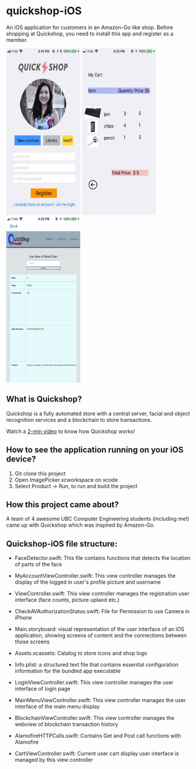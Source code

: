 # quickshop-iOS

An iOS application for customers in an Amazon-Go like shop. 
Before shopping at Quickshop, you need to install this app and register as a member.

<img src="https://github.com/chowqianrui/quickshop-iOS/blob/master/Images%20of%20App/Welcome%20to%20Quickshop.jpg" width="200" height="450">         <img src="https://github.com/chowqianrui/quickshop-iOS/blob/master/Images%20of%20App/Real-Time-Cart.jpg" width="200" height="450">         <img src="https://github.com/chowqianrui/quickshop-iOS/blob/master/Images%20of%20App/Blockchain-Transaction-History.jpg" width="200" height="450">

## What is Quickshop?
Quickshop is a fully automated store with a central server, facial and object recognition services and a blockchain to store transactions. 

Watch a [2-min video](https://drive.google.com/open?id=10WxXBZ6VBQkPQ_6jUOg-EpGc8D8tCP6v) to know how Quickshop works!

## How to see the application running on your iOS device? 
1. Git clone this project
2. Open ImagePicker.xcworkspace on xcode
3. Select Product -> Run, to run and build the project

## How this project came about?
A team of 4 awesome UBC Computer Engineering students (including me!) came up with Quickshop which was inspired by Amazon-Go. 

## Quickshop-iOS file structure: 
- FaceDetector.swift: This file contains functions that detects the location of parts of the face

- MyAccountViewController.swift: This view controller manages the display of the logged in user's profile picture and username

- ViewController.swift: This view controller manages the registration user interface (face counts, picture uplaod etc.)

- CheckAVAuthorizationStatus.swift: File for Permission to use Camera in iPhone

- Main.storyboard: visual representation of the user interface of an iOS application, showing screens of content and the connections between those screens

- Assets.xcassets: Catalog to store icons and shop logo

- Info.plist: a structured text file that contains essential configuration information for the bundled app executable

- LoginViewController.swift: This view controller manages the user interface of login page

- MainMenuViewController.swift: This view controller manages the user interface of the main menu display

- BlockchainViewController.swift: This view controller manages the webview of blockchain transaction history

- AlamofireHTTPCalls.swift: Contains Get and Post call functions with Alamofire

- CartViewController.swift: Current user cart display user interface is managed by this view controller
